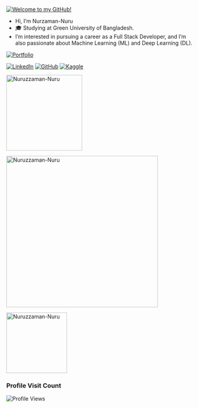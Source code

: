 [![Welcome to my GitHub!](https://img.shields.io/badge/Welcome%20to%20my%20GitHub!-0099ff?style=for-the-badge&logo=github&logoColor=white)](https://github.com/Nuruzzaman-Nuru)

-  Hi, I’m Nurzaman-Nuru  
- 🎓 Studying at Green University of Bangladesh.
- I’m interested in pursuing a career as a Full Stack Developer, and I’m also passionate about Machine Learning (ML) and Deep Learning (DL).
  
[![Portfolio](https://img.shields.io/badge/Portfolio-visit%20now-0A66C2?style=for-the-badge&logo=Firefox-Browser&logoColor=white)](https://nurzamanportfolio.vercel.app/)

[![LinkedIn](https://img.shields.io/badge/LinkedIn-0A66C2?style=for-the-badge&logo=linkedin&logoColor=white)](https://www.linkedin.com/in/md-nurzaman-7b9858262/)
[![GitHub](https://img.shields.io/badge/GitHub-181717?style=for-the-badge&logo=github&logoColor=white)](https://github.com/Nuruzzaman-Nuru)
[![Kaggle](https://img.shields.io/badge/Kaggle-20BEFF?style=for-the-badge&logo=kaggle&logoColor=white)](https://www.kaggle.com/nuruzzamannuru)

<!-- Top Languages -->
<img src="https://github-readme-stats.vercel.app/api/top-langs?username=Nuruzzaman-Nuru&show_icons=true&locale=en&layout=compact&theme=tokyonight" alt="Nuruzzaman-Nuru" align="center" height=200/>

<!-- GitHub Streak Stats -->
<a href="#"><img src="https://github-readme-streak-stats.herokuapp.com/?user=Nuruzzaman-Nuru&theme=tokyonight" alt="Nuruzzaman-Nuru" align="center" width=400/></a>

<!-- GitHub General Stats -->
<a href="#"><img src="https://github-readme-stats.vercel.app/api?username=Nuruzzaman-Nuru&show_icons=true&locale=en&theme=tokyonight" alt="Nuruzzaman-Nuru" align="center" height=160 /></a>

### Profile Visit Count
![Profile Views](https://komarev.com/ghpvc/?username=Nuruzzaman-Nuru&style=flat-square&color=blue)


